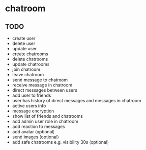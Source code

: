 # chatroom

## TODO
* create user
* delete user
* update user
* create chatrooms
* delete chatrooms
* update chatrooms
* join chatroom
* leave chatroom
* send message to chatroom
* receive message in chatroom
* direct messages between users
* add user to friends
* user has history of direct messages and messages in chatroom
* active users info
* message encryption
* show list of friends and chatrooms
* add admin user role in chatroom
* add reaction to messages
* add avatar (optional)
* send images (optional)
* add safe chatrooms e.g. visibility 30s (optional)
